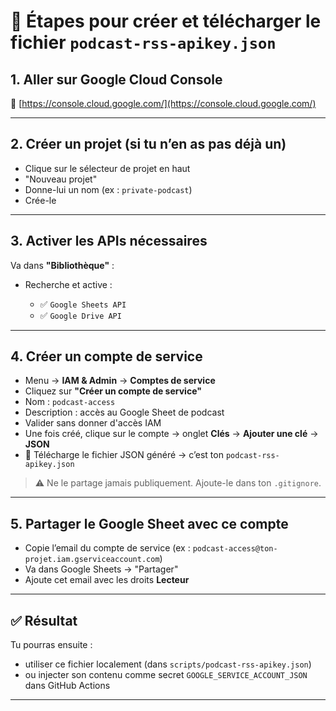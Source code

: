 # 🔑 Étapes pour créer et télécharger le fichier `podcast-rss-apikey.json`

## 1. **Aller sur Google Cloud Console**

🔗 [https://console.cloud.google.com/](https://console.cloud.google.com/)

---

## 2. **Créer un projet (si tu n’en as pas déjà un)**

* Clique sur le sélecteur de projet en haut
* "Nouveau projet"
* Donne-lui un nom (ex : `private-podcast`)
* Crée-le

---

## 3. **Activer les APIs nécessaires**

Va dans **"Bibliothèque"** :

* Recherche et active :

  * ✅ `Google Sheets API`
  * ✅ `Google Drive API`

---

## 4. **Créer un compte de service**

* Menu → **IAM & Admin** → **Comptes de service**
* Cliquez sur **"Créer un compte de service"**
* Nom : `podcast-access`
* Description : accès au Google Sheet de podcast
* Valider sans donner d'accès IAM
* Une fois créé, clique sur le compte → onglet **Clés** → **Ajouter une clé** → **JSON**
* 💾 Télécharge le fichier JSON généré → c’est ton `podcast-rss-apikey.json`

> ⚠️ Ne le partage jamais publiquement. Ajoute-le dans ton `.gitignore`.

---

## 5. **Partager le Google Sheet avec ce compte**

* Copie l’email du compte de service (ex : `podcast-access@ton-projet.iam.gserviceaccount.com`)
* Va dans Google Sheets → "Partager"
* Ajoute cet email avec les droits **Lecteur**

---

## ✅ Résultat

Tu pourras ensuite :

* utiliser ce fichier localement (dans `scripts/podcast-rss-apikey.json`)
* ou injecter son contenu comme secret `GOOGLE_SERVICE_ACCOUNT_JSON` dans GitHub Actions

---
